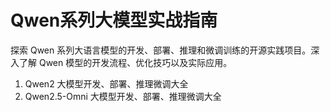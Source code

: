 # Qwen系列大模型实战指南

探索 Qwen 系列大语言模型的开发、部署、推理和微调训练的开源实践项目。深入了解 Qwen 模型的开发流程、优化技巧以及实际应用。

1. Qwen2 大模型开发、部署、推理微调大全
2. Qwen2.5-Omni  大模型开发、部署、推理微调大全